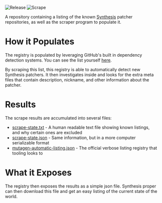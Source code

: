 ![Release](https://github.com/Noggog/Synthesis.Registry/workflows/Release/badge.svg) ![Scrape](https://github.com/Noggog/Synthesis.Registry/workflows/Scrape/badge.svg)

A repository containing a listing of the known [Synthesis](https://github.com/Noggog/Synthesis) patcher repositories, as well as the scraper program to populate it.

# How it Populates
The registry is populated by leveraging GitHub's built in dependency detection systems.  You can see the list yourself [here](https://github.com/Mutagen-Modding/Synthesis/network/dependents?package_id=UGFja2FnZS0xMzg1MjY1MjYz).

By scraping this list, this registry is able to automatically detect new Synthesis patchers.  It then investigates inside and looks for the extra meta files that contain description, nickname, and other information about the patcher.  

# Results
The scrape results are accumulated into several files:
- [scrape-state.txt](https://github.com/Mutagen-Modding/Synthesis.Registry/blob/release/scrape-state.txt) - A human readable text file showing known listings, and why certain ones are excluded
- [scrape-state.json](https://github.com/Mutagen-Modding/Synthesis.Registry/blob/release/scrape-state.json) - Same information, but in a more computer serializable format
- [mutagen-automatic-listing.json](https://github.com/Mutagen-Modding/Synthesis.Registry/blob/release/mutagen-automatic-listing.json) - The official verbose listing registry that tooling looks to

# What it Exposes
The registry then exposes the results as a simple json file.  Synthesis proper can then download this file and get an easy listing of the current state of the world.
